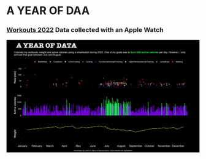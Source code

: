 
# A YEAR OF DAA


### [Workouts 2022](https://github.com/SebasSaenz/workouts/blob/main/code/workouts_2.qmd) Data collected with an Apple Watch
![./plot/workouts.png](https://github.com/SebasSaenz/workouts/blob/main/plot/workouts.png)


